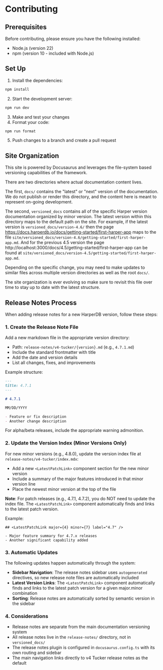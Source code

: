 # Contributing

## Prerequisites

Before contributing, please ensure you have the following installed:

- Node.js (version 22)
- npm (version 10 - included with Node.js)

## Set Up

1. Install the dependencies:

```bash
npm install
```

2. Start the development server:

```bash
npm run dev
```

3. Make and test your changes
4. Format your code:

```bash
npm run format
```

5. Push changes to a branch and create a pull request

## Site Organization

This site is powered by Docusaurus and leverages the file-system based versioning capabilities of the framework.

There are two directories where actual documentation content lives.

The first, `docs/` contains the "latest" or "next" version of the documentation. We do not publish or render this directory, and the content here is meant to represent on-going development.

The second, `versioned_docs` contains all of the specific Harper version documentation organized by minor version. The latest version within this directory maps to the default path on the site. For example, if the latest version is `versioned_docs/version-4.6/` then the page https://docs.harperdb.io/docs/getting-started/first-harper-app maps to the file `site/versioned_docs/version-4.6/getting-started/first-harper-app.md`. And for the previous 4.5 version the page http://localhost:3000/docs/4.5/getting-started/first-harper-app can be found at `site/versioned_docs/version-4.5/getting-started/first-harper-app.md`.

Depending on the specific change, you may need to make updates to similar files across multiple version directories as well as the root `docs/`.

The site organization is ever evolving so make sure to revisit this file over time to stay up to date with the latest structure.

## Release Notes Process

When adding release notes for a new HarperDB version, follow these steps:

### 1. Create the Release Note File

Add a new markdown file in the appropriate version directory:

- Path: `release-notes/v4-tucker/{version}.md` (e.g., `4.7.1.md`)
- Include the standard frontmatter with title
- Add the date and version details
- List all changes, fixes, and improvements

Example structure:

```markdown
---
title: 4.7.1
---

# 4.7.1

MM/DD/YYYY

- Feature or fix description
- Another change description
```

For alpha/beta releases, include the appropriate warning admonition.

### 2. Update the Version Index (Minor Versions Only)

For new minor versions (e.g., 4.8.0), update the version index file at `release-notes/v4-tucker/index.mdx`:

- Add a new `<LatestPatchLink>` component section for the new minor version
- Include a summary of the major features introduced in that minor version line
- Place the newest minor version at the top of the file

**Note**: For patch releases (e.g., 4.7.1, 4.7.2), you do NOT need to update the index file. The `<LatestPatchLink>` component automatically finds and links to the latest patch version.

Example:

```mdx
## <LatestPatchLink major={4} minor={7} label="4.7" />

- Major feature summary for 4.7.x releases
- Another significant capability added
```

### 3. Automatic Updates

The following updates happen automatically through the system:

- **Sidebar Navigation**: The release notes sidebar uses `autogenerated` directives, so new release note files are automatically included
- **Latest Version Links**: The `<LatestPatchLink>` component automatically finds and links to the latest patch version for a given major.minor combination
- **Sorting**: Release notes are automatically sorted by semantic version in the sidebar

### 4. Considerations

- Release notes are separate from the main documentation versioning system
- All release notes live in the `release-notes/` directory, not in `versioned_docs/`
- The release notes plugin is configured in `docusaurus.config.ts` with its own routing and sidebar
- The main navigation links directly to v4 Tucker release notes as the default
